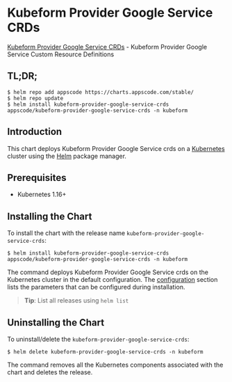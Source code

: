 # Kubeform Provider Google Service CRDs

[Kubeform Provider Google Service CRDs](https://github.com/kubeform) - Kubeform Provider Google Service Custom Resource Definitions

## TL;DR;

```console
$ helm repo add appscode https://charts.appscode.com/stable/
$ helm repo update
$ helm install kubeform-provider-google-service-crds appscode/kubeform-provider-google-service-crds -n kubeform
```

## Introduction

This chart deploys Kubeform Provider Google Service crds on a [Kubernetes](http://kubernetes.io) cluster using the [Helm](https://helm.sh) package manager.

## Prerequisites

- Kubernetes 1.16+

## Installing the Chart

To install the chart with the release name `kubeform-provider-google-service-crds`:

```console
$ helm install kubeform-provider-google-service-crds appscode/kubeform-provider-google-service-crds -n kubeform
```

The command deploys Kubeform Provider Google Service crds on the Kubernetes cluster in the default configuration. The [configuration](#configuration) section lists the parameters that can be configured during installation.

> **Tip**: List all releases using `helm list`

## Uninstalling the Chart

To uninstall/delete the `kubeform-provider-google-service-crds`:

```console
$ helm delete kubeform-provider-google-service-crds -n kubeform
```

The command removes all the Kubernetes components associated with the chart and deletes the release.


